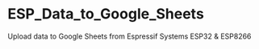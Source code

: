 # ESP_Data_to_Google_Sheets
Upload data to Google Sheets from  Espressif Systems ESP32 &amp; ESP8266 
